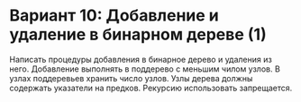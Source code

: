 # Вариант 10: Добавление и удаление в бинарном дереве (1)
Написать процедуры добавления в бинарное дерево и удаления из него. Добавление выполнять в
поддерево с меньшим чилом узлов. В узлах поддеревьев хранить число узлов. Узлы дерева должны
содержать указатели на предков. Рекурсию использовать запрещается.
